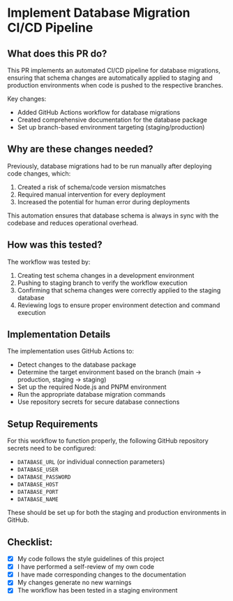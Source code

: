 # Implement Database Migration CI/CD Pipeline

## What does this PR do?

This PR implements an automated CI/CD pipeline for database migrations, ensuring that schema changes are automatically applied to staging and production environments when code is pushed to the respective branches.

Key changes:
- Added GitHub Actions workflow for database migrations
- Created comprehensive documentation for the database package
- Set up branch-based environment targeting (staging/production)

## Why are these changes needed?

Previously, database migrations had to be run manually after deploying code changes, which:
1. Created a risk of schema/code version mismatches
2. Required manual intervention for every deployment
3. Increased the potential for human error during deployments

This automation ensures that database schema is always in sync with the codebase and reduces operational overhead.

## How was this tested?

The workflow was tested by:
1. Creating test schema changes in a development environment
2. Pushing to staging branch to verify the workflow execution
3. Confirming that schema changes were correctly applied to the staging database
4. Reviewing logs to ensure proper environment detection and command execution

## Implementation Details

The implementation uses GitHub Actions to:
- Detect changes to the database package
- Determine the target environment based on the branch (main → production, staging → staging)
- Set up the required Node.js and PNPM environment
- Run the appropriate database migration commands
- Use repository secrets for secure database connections

## Setup Requirements

For this workflow to function properly, the following GitHub repository secrets need to be configured:
- `DATABASE_URL` (or individual connection parameters)
- `DATABASE_USER`
- `DATABASE_PASSWORD`
- `DATABASE_HOST`
- `DATABASE_PORT`
- `DATABASE_NAME`

These should be set up for both the staging and production environments in GitHub.

## Checklist:

- [x] My code follows the style guidelines of this project
- [x] I have performed a self-review of my own code
- [x] I have made corresponding changes to the documentation
- [x] My changes generate no new warnings
- [x] The workflow has been tested in a staging environment 
